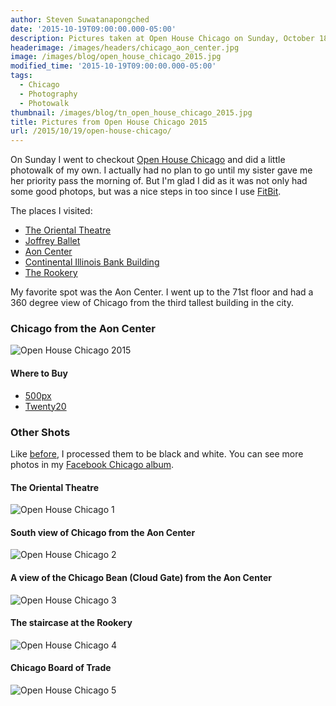 ```yaml
---
author: Steven Suwatanapongched
date: '2015-10-19T09:00:00.000-05:00'
description: Pictures taken at Open House Chicago on Sunday, October 18, 2015.
headerimage: /images/headers/chicago_aon_center.jpg
image: /images/blog/open_house_chicago_2015.jpg
modified_time: '2015-10-19T09:00:00.000-05:00'
tags:
  - Chicago
  - Photography
  - Photowalk
thumbnail: /images/blog/tn_open_house_chicago_2015.jpg
title: Pictures from Open House Chicago 2015
url: /2015/10/19/open-house-chicago/
---
```



On Sunday I went to checkout [Open House Chicago](http://openhousechicago.org) and did a little photowalk of my own. I actually had no plan to go until my sister gave me her priority pass the morning of. But I'm glad I did as it was not only had some good photops, but was a nice steps in too since I use [FitBit](https://www.fitbit.com/).

The places I visited:

* [The Oriental Theatre](https://en.wikipedia.org/wiki/Oriental_Theatre_%28Chicago%29)
* [Joffrey Ballet](http://www.joffrey.org/)
* [Aon Center](http://www.aoncenter.info/toc.cfm)
* [Continental Illinois Bank Building](https://en.wikipedia.org/wiki/Continental_Illinois)
* [The Rookery](http://therookerybuilding.com/)

My favorite spot was the Aon Center. I went up to the 71st floor and had a 360 degree view of Chicago from the third tallest building in the city.

### Chicago from the Aon Center

![Open House Chicago 2015](/images/blog/open_house_chicago_2015.jpg)

#### Where to Buy

* [500px](https://500px.com/photo/125757581/chicago-from-aon-center-by-steven-suwatanapongched?ctx_page=1&from=user&user_id=747967)
* [Twenty20](https://www.twenty20.com/photos/9022bef8-41ba-4aa3-8215-d62089736075)

### Other Shots

Like [before](/2015/09/adams-wabash-cta-station), I processed them to be black and white. You can see more photos in my [Facebook Chicago album](https://www.facebook.com/media/set/?set=a.951834838214874.1073741896.408588035872893&type=3).

#### The Oriental Theatre

![Open House Chicago 1](/images/blog/open_house_chicago_2015_01.jpg)

#### South view of Chicago from the Aon Center

![Open House Chicago 2](/images/blog/open_house_chicago_2015_02.jpg)

#### A view of the Chicago Bean (Cloud Gate) from the Aon Center

![Open House Chicago 3](/images/blog/open_house_chicago_2015_03.jpg)

#### The staircase at the Rookery

![Open House Chicago 4](/images/blog/open_house_chicago_2015_04.jpg)

#### Chicago Board of Trade

![Open House Chicago 5](/images/blog/open_house_chicago_2015_05.jpg)